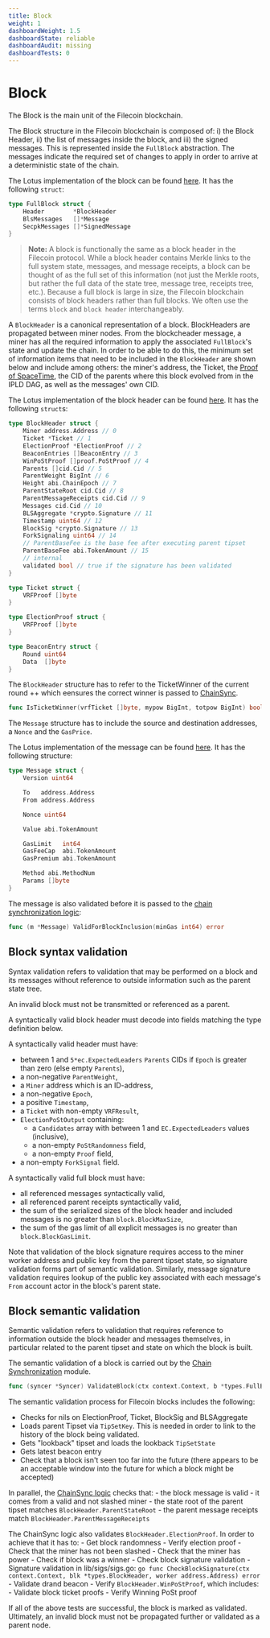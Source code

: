 ```yaml
---
title: Block
weight: 1
dashboardWeight: 1.5
dashboardState: reliable
dashboardAudit: missing
dashboardTests: 0
---
```


# Block

The Block is the main unit of the Filecoin blockchain.

The Block structure in the Filecoin blockchain is composed of: i) the Block Header, ii) the list of messages inside the block, and iii) the signed messages. This is represented inside the `FullBlock` abstraction. The messages indicate the required set of changes to apply in order to arrive at a deterministic state of the chain.

The Lotus implementation of the block can be found [here](https://github.com/filecoin-project/lotus/blob/master/chain/types/fullblock.go). It has the following `struct`:

```go
type FullBlock struct {
	Header        *BlockHeader
	BlsMessages   []*Message
	SecpkMessages []*SignedMessage
}
```

> **Note:** A block is functionally the same as a block header in the Filecoin protocol. While a block header contains Merkle links to the full system state, messages, and message receipts, a block can be thought of as the full set of this information (not just the Merkle roots, but rather the full data of the state tree, message tree, receipts tree, etc.). Because a full block is large in size, the Filecoin blockchain consists of block headers rather than full blocks. We often use the terms `block` and `block header` interchangeably.

A `BlockHeader` is a canonical representation of a block. BlockHeaders are propagated between miner nodes. From the blockcheader message, a miner has all the required information to apply the associated `FullBlock`'s state and update the chain. In order to be able to do this, the minimum set of information items that need to be included in the `BlockHeader` are shown below and include among others: the miner's address, the Ticket, the [Proof of SpaceTime](post), the CID of the parents where this block evolved from in the IPLD DAG, as well as the messages' own CID.

The Lotus implementation of the block header can be found [here](https://github.com/filecoin-project/lotus/blob/master/chain/types/blockheader.go). It has the following `struct`s:

```go
type BlockHeader struct {
	Miner address.Address // 0
	Ticket *Ticket // 1
	ElectionProof *ElectionProof // 2
	BeaconEntries []BeaconEntry // 3
	WinPoStProof []proof.PoStProof // 4
	Parents []cid.Cid // 5
	ParentWeight BigInt // 6
	Height abi.ChainEpoch // 7
	ParentStateRoot cid.Cid // 8
	ParentMessageReceipts cid.Cid // 9
	Messages cid.Cid // 10
	BLSAggregate *crypto.Signature // 11
	Timestamp uint64 // 12
	BlockSig *crypto.Signature // 13
	ForkSignaling uint64 // 14
	// ParentBaseFee is the base fee after executing parent tipset
	ParentBaseFee abi.TokenAmount // 15
	// internal
	validated bool // true if the signature has been validated
}

type Ticket struct {
	VRFProof []byte
}

type ElectionProof struct {
	VRFProof []byte
}

type BeaconEntry struct {
	Round uint64
	Data  []byte
}
```

The `BlockHeader` structure has to refer to the TicketWinner of the current round ++ which eensures the correct winner is passed to [ChainSync](chainsync).

```go
func IsTicketWinner(vrfTicket []byte, mypow BigInt, totpow BigInt) bool
```

The `Message` structure has to include the source and destination addresses, a `Nonce` and the `GasPrice`.

The Lotus implementation of the message can be found [here](https://github.com/filecoin-project/lotus/blob/master/chain/types/message.go). It has the following structure:

```go
type Message struct {
	Version uint64

	To   address.Address
	From address.Address

	Nonce uint64

	Value abi.TokenAmount

	GasLimit   int64
	GasFeeCap  abi.TokenAmount
	GasPremium abi.TokenAmount

	Method abi.MethodNum
	Params []byte
}
```

The message is also validated before it is passed to the [chain synchronization logic](chainsync):

```go
func (m *Message) ValidForBlockInclusion(minGas int64) error
```

## Block syntax validation

Syntax validation refers to validation that may be performed on a block and its messages without reference to outside information such as the parent state tree.

An invalid block must not be transmitted or referenced as a parent.

A syntactically valid block header must decode into fields matching the type definition below. 

A syntactically valid header must have:

- between 1 and `5*ec.ExpectedLeaders` `Parents` CIDs if `Epoch` is greater than zero (else empty `Parents`),
- a non-negative `ParentWeight`,
- a `Miner` address which is an ID-address,
- a non-negative `Epoch`,
- a positive `Timestamp`,
- a `Ticket` with non-empty `VRFResult`,
- `ElectionPoStOutput` containing:
   - a `Candidates` array with between 1 and `EC.ExpectedLeaders` values (inclusive),
   - a non-empty `PoStRandomness` field,
   - a non-empty `Proof` field,
- a non-empty `ForkSignal` field.
   
A syntactically valid full block must have:

- all referenced messages syntactically valid,
- all referenced parent receipts syntactically valid,
- the sum of the serialized sizes of the block header and included messages is no greater than `block.BlockMaxSize`,
- the sum of the gas limit of all explicit messages is no greater than `block.BlockGasLimit`.


Note that validation of the block signature requires access to the miner worker address and public key from the parent tipset state, so signature validation forms part of semantic validation. Similarly, message signature validation requires lookup of the public key associated with each message's `From` account actor in the block's parent state.

## Block semantic validation

Semantic validation refers to validation that requires reference to information outside the block header and messages themselves, in particular related to the parent tipset and state on which the block is built.

The semantic validation of a block is carried out by the [Chain Synchronization](chainsync) module.

```go
func (syncer *Syncer) ValidateBlock(ctx context.Context, b *types.FullBlock) error
```

The semantic validation process for Filecoin blocks includes the following:

- Checks for nils on ElectionProof, Ticket, BlockSig and BLSAggregate
- Loads parent Tipset via `TipSetKey`. This is needed in order to link to the history of the block being validated.
- Gets "lookback" tipset and loads the lookback `TipSetState`
- Gets latest beacon entry
- Check that a block isn't seen too far into the future (there appears to be an acceptable window into the future for which a block might be accepted)

In parallel, the [ChainSync logic](chainsync) checks that:
    - the block message is valid
    - it comes from a valid and not slashed miner
    - the state root of the parent tipset matches `BlockHeader.ParentStateRoot`
    - the parent message receipts match `BlockHeader.ParentMessageReceipts`

The ChainSync logic also validates `BlockHeader.ElectionProof`. In order to achieve that it has to:
        - Get block randomness
        - Verify election proof
        - Check that the miner has not been slashed
        - Check that the miner has power
        - Check if block was a winner
 	  	- Check block signature validation
        - Signature validation in lib/sigs/sigs.go:
        ```go
        func CheckBlockSignature(ctx context.Context, blk *types.BlockHeader, worker address.Address) error```
	    - Validate drand beacon
	    - Verify `BlockHeader.WinPoStProof`, which includes:
    	    - Validate block ticket proofs
        	- Verify Winning PoSt proof

If all of the above tests are successful, the block is marked as validated. Ultimately, an invalid block must not be propagated further or validated as a parent node.

